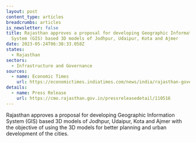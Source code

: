 ```yaml
---
layout: post
content_type: articles
breadcrumbs: articles
is_newsletter: false
title: Rajasthan approves a proposal for developing Geographic Information
  System (GIS) based 3D models of Jodhpur, Udaipur, Kota and Ajmer
date: 2023-05-24T06:38:33.058Z
states:
  - Rajasthan
sectors:
  - Infrastructure and Governance
sources:
  - name: Economic Times
    url: https://economictimes.indiatimes.com/news/india/rajasthan-government-approves-proposal-to-create-gis-based-3d-models-of-4-cities/articleshow/100380544.cms?from=mdr
details:
  - name: Press Release
    url: https://cmo.rajasthan.gov.in/pressreleasedetail/110516
---
```

Rajasthan approves a proposal for developing Geographic Information System (GIS) based 3D models of Jodhpur, Udaipur, Kota and Ajmer with the objective of using the 3D models for better planning and urban development of the cities.
